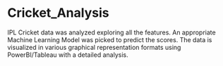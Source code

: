 # Cricket_Analysis
IPL Cricket data was analyzed exploring all the features. An appropriate Machine Learning Model was picked to predict the scores.
The data is visualized in various graphical representation formats using PowerBI/Tableau with a detailed analysis.
